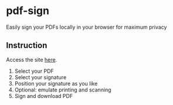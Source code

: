 # pdf-sign

Easily sign your PDFs locally in your browser for maximum privacy

## Instruction

Access the site [here](https://derstimmler.github.io/pdf-sign).

1. Select your PDF
2. Select your signature
3. Position your signature as you like
4. Optional: emulate printing and scanning
5. Sign and download PDF
